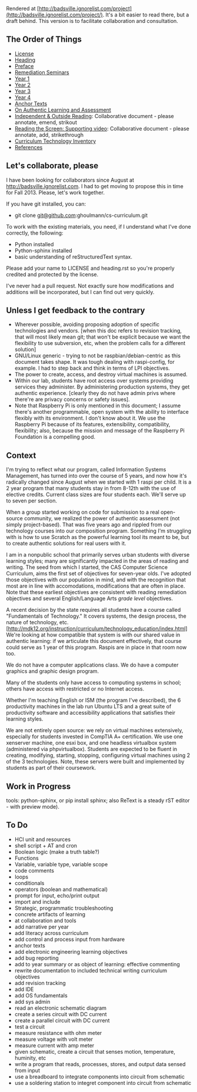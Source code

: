 Rendered at [http://badsville.ignorelist.com/project](http://badsville.ignorelist.com/project/). It's a bit easier to read there, but a draft behind. This version is to facilitate collaboration and consultation.

The Order of Things
-------------------
* [License](https://github.com/ghoulmann/cs-curriculum/blob/master/LICENSE.rst)
* [Heading](https://github.com/ghoulmann/cs-curriculum/blob/master/heading.rst)
* [Preface](https://github.com/ghoulmann/cs-curriculum/blob/master/preface.rst)
* [Remediation Seminars](https://github.com/ghoulmann/cs-curriculum/blob/master/prep_sem.rst)
* [Year 1](https://github.com/ghoulmann/cs-curriculum/blob/master/year_1.rst)
* [Year 2](https://github.com/ghoulmann/cs-curriculum/blob/master/year_2.rst)
* [Year 3](https://github.com/ghoulmann/cs-curriculum/blob/master/year_3.rst)
* [Year 4](https://github.com/ghoulmann/cs-curriculum/blob/master/year_4.rst)
* [Anchor Texts](https://github.com/ghoulmann/cs-curriculum/blob/master/anchor_texts.rst)
* [On Authentic Learning and Assessment](https://github.com/ghoulmann/cs-curriculum/blob/master/authentic.rst)
* [Independent & Outside Reading](http://badsville.ignorelist.com/moodle/mod/page/view.php?id=115): Collaborative document - please annotate, emend, strikout
* [Reading the Screen: Supporting video](http://badsville.ignorelist.com/moodle/mod/page/view.php?id=143): Collaborative document - please annotate, add, strikethrough
* [Curriculum Technology Inventory](https://github.com/ghoulmann/cs-curriculum/blob/master/inventory.rst)
* [References](https://github.com/ghoulmann/cs-curriculum/blob/master/references.rst)


Let's collaborate, please
-------------------------

I have been looking for collaborators since August at http://badsville.ignorelist.com. I had to get moving to propose this in time for Fall 2013. Please, let's work together.

If you have git installed, you can:

* git clone git@github.com:ghoulmann/cs-curriculum.git

To work with the existing materials, you need, if I understand what I've done correctly, the following:

* Python installed
* Python-sphinx installed
* basic understanding of reStructuredText syntax.

Please add your name to LICENSE and heading.rst so you're properly credited and protected by the license.

I've never had a pull request. Not exactly sure how modifications and additions will be incorporated, but I can find out very quickly.

Unless I get feedback to the contrary
-------------------------------------
* Wherever possible, avoiding proposing adoption of specific technologies and vendors. [when this doc refers to revision tracking, that will most likely mean git; that won't be explicit because we want the flexibility to use subversion, etc, when the problem calls for a different solution]
* GNU/Linux generic - trying to not be raspbian/debian-centric as this document takes shape. It was tough dealing with raspi-config, for example. I had to step back and think in terms of LPI objectives.
* The power to create, access, and destroy virtual machines is assumed.
* Within our lab, students have root access over systems providing services they administer. By administering production systems, they get authentic experience. [clearly they do not have admin privs where there're are privacy concerns or safety issues].
* Note that Raspberry Pi is only mentioned in this document; I assume there's another programmable, open system with the ability to interface flexibly with its environment. I don't know about it. We use the Raspberry Pi because of its features, extensibility, compatibility, flexibility; also, because the mission and message of the Raspberry Pi Foundation is a compelling good.

Context
-------

I'm trying to reflect what our program, called Information Systems Management, has turned into over the course of 5 years, and now how it's radically changed since August when we started with 1 raspi per child. It is a 2 year program that many students stay in from 8-12th with the use of elective credits. Current class sizes are four students each. We'll serve up to seven per section.

When a group started working on code for submission to a real open-source community, we realized the power of authentic assessment (not simply project-based). That was five years ago and rippled from our technology courses into our composition program. Something I'm struggling with is how to use Scratch as the powerful learning tool its meant to be, but to create authentic solutions for real users with it. 

I am in a nonpublic school that primarily serves urban students with diverse learning styles; many are significantly impacted in the areas of reading and writing. The seed from which I started, the CAS Computer Science Curriculum, aims the first set of objectives for seven-year olds. I've adopted those objectives with our population in mind, and with the recognition that most are in line with accomodations, modifications that are often in place. Note that these earliest objectives are consistent with reading remediation objectives and several English/Language Arts *grade level* objectives.

A recent decision by the state requires all students have a course called "Fundamentals of Technology." It covers systems, the design process, the nature of technology, etc. [http://mdk12.org/instruction/curriculum/technology_education/index.html] We're looking at how compatible that system is with our shared value in authentic learning: if we articulate this document effectively, that course could serve as 1 year of this program. Raspis are in place in that room now too.

We do not have a computer applications class. We do have a computer graphics and graphic design program.

Many of the students only have access to computing systems in school; others have access with restricted or no Internet access.

Whether I'm teaching English or ISM (the program I've described), the 6 productivity machines in the lab run Ubuntu LTS and a great suite of productivity software and accessibility applications that satisfies their learning styles.

We are not entirely open source: we rely on virtual machines extensively, especially for students invested in CompTIA A+ certification. We use one xenserver machine, one esxi box, and one headless virtualbox system (administered via phpvirtualbox). Students are expected to be fluent in creating, modifying, starting, stopping, configuring virtual machines using 2 of the 3 technologies. Note, these servers were built and implemented by students as part of their coursework.


Work in Progress
----------------
tools: python-sphinx, or pip install sphinx; also ReText is a steady rST editor - with preview mode).



To Do
------
* HCI unit and resources
* shell script + AT and cron
* Boolean logic (make a truth table?)
* Functions
* Variable, variable type, variable scope
* code comments
* loops
* conditionals
* operators (boolean and mathematical)
* prompt for input, echo/print output
* import and include
* Strategic, programmatic troubleshooting
* concrete artifacts of learning
* at collaboration and tools
* add narrative per year
* add literacy across curriculum
* add control and process input from hardware
* anchor texts
* add electronic engineering learning objectives
* add bug reporting
* add to year summary or as object of learning: effective commenting
* rewrite documentation to included technical writing curriculum objectives
* add revision tracking
* add IDE
* add OS fundamentals
* add sys admin
* read an electronic schematic diagram
* create a series circuit with DC current
* create a parallel circuit with DC current
* test a circuit
* measure resistance with ohm meter
* measure voltage with volt meter
* measure current with amp meter
* given schematic, create a circuit that senses motion, temperature, huminity, etc
* write a program that reads, processes, stores, and output data sensed from input
* use a breadboard to integrate components into circuit from schematic
* use a soldering station to integret component into circuit from schematic
